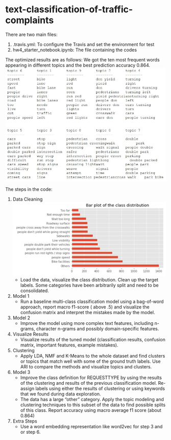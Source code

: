 # text-classification-of-traffic-complaints

There are two main files:
1)  .travis.yml: To configure the Travis and set the environment for test
2)  hw4_starter_notebook.ipynb: The file containing the codes

The optimized results are as follows:
We got the ten most frequent words appearing in different topics and the best prediction accuracy 0.864.  
![topic](topic.JPG)


The steps in the code:
1)  Data Cleaning  
    ![class distribution](class_distribution.JPG)  
      - Load the data, visualize the class distribution. Clean up the target labels. Some categories have been arbitrarily split and need to be consolidated. 
2)  Model 1
      - Run a baseline multi-class classification model using a bag-of-word approach, report macro f1-score ( above .5) and visualize the confusion matrix and interpret the mistakes made by the model. 
3)  Model 2
      - Improve the model using more complex text features, including n-grams, character n-grams and possibly domain-specific features.
4)  Visualize Results
      - Visualize results of the tuned model (classification results, confusion matrix, important features, example mistakes).
5)  Clustering
      - Apply LDA, NMF and K-Means to the whole dataset and find clusters or topics that match well with some of the ground truth labels. Use ARI to compare the methods and visualize topics and clusters.
6)  Model 3
      - Improve the class definition for REQUESTTYPE by using the results of the clustering and results of the previous classification model. Re-assign labels using either the results of clustering or using keywords that we found during data exploration.
       - The data has a large “other” category. Apply the topic modeling and clustering techniques to this subset of the data to find possible splits of this class.
      Report accuracy using macro average f1 score (about 0.864) 
7)  Extra Steps
      - Use a word embedding representation like word2vec for step 3 and or step 6. 

